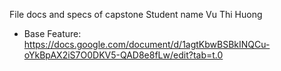 File docs and specs of capstone
Student name Vu Thi Huong
- Base Feature: https://docs.google.com/document/d/1agtKbwBSBkINQCu-oYkBpAX2iS7O0DKV5-QAD8e8fLw/edit?tab=t.0
